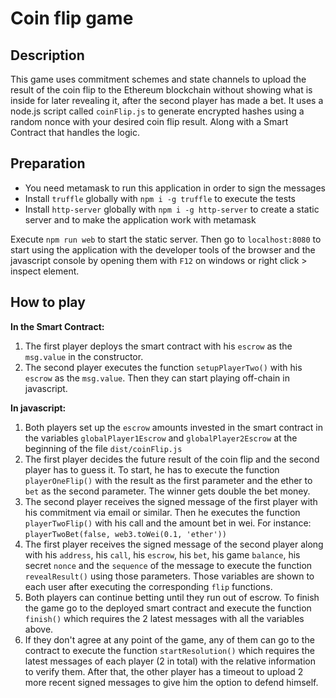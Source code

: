 # Coin flip game

## Description
This game uses commitment schemes and state channels to upload the result of the coin flip to the Ethereum blockchain without showing what is inside for later revealing it, after the second player has made a bet. It uses a node.js script called `coinFlip.js` to generate encrypted hashes using a random nonce with your desired coin flip result. Along with a Smart Contract that handles the logic.

## Preparation
- You need metamask to run this application in order to sign the messages
- Install `truffle` globally with `npm i -g truffle` to execute the tests
- Install `http-server` globally with `npm i -g http-server` to create a static server and to make the application work with metamask

Execute `npm run web` to start the static server. Then go to `localhost:8080` to start using the application with the developer tools of the browser and the javascript console by opening them with `F12` on windows or right click > inspect element.

## How to play
**In the Smart Contract:**
1. The first player deploys the smart contract with his `escrow` as the `msg.value` in the constructor.
2. The second player executes the function `setupPlayerTwo()` with his `escrow` as the `msg.value`. Then they can start playing off-chain in javascript.

**In javascript:**
1. Both players set up the `escrow` amounts invested in the smart contract in the variables `globalPlayer1Escrow` and `globalPlayer2Escrow` at the beginning of the file `dist/coinFlip.js`
2. The first player decides the future result of the coin flip and the second player has to guess it. To start, he has to execute the function `playerOneFlip()` with the result as the first parameter and the ether to `bet` as the second parameter. The winner gets double the bet money.
3. The second player receives the signed message of the first player with his commitment via email or similar. Then he executes the function `playerTwoFlip()` with his call and the amount bet in wei. For instance: `playerTwoBet(false, web3.toWei(0.1, 'ether'))`
4. The first player receives the signed message of the second player along with his `address`, his `call`, his `escrow`, his `bet`, his game `balance`, his secret `nonce` and the `sequence` of the message to execute the function `revealResult()` using those parameters. Those variables are shown to each user after executing the corresponding `flip` functions.
5. Both players can continue betting until they run out of escrow. To finish the game go to the deployed smart contract and execute the function `finish()` which requires the 2 latest messages with all the variables above.
6. If they don't agree at any point of the game, any of them can go to the contract to execute the function `startResolution()` which requires the latest messages of each player (2 in total) with the relative information to verify them. After that, the other player has a timeout to upload 2 more recent signed messages to give him the option to defend himself.
